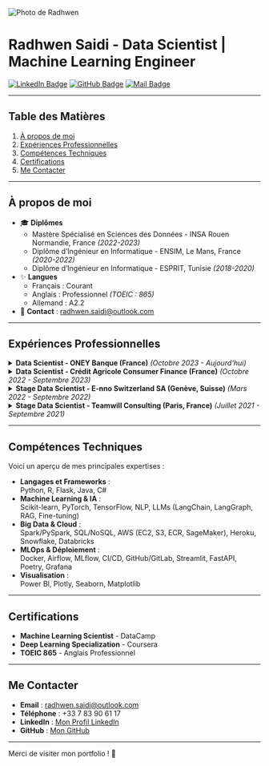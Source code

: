 ![Photo de Radhwen](radhwen.png)

# Radhwen Saidi - Data Scientist | Machine Learning Engineer

[![LinkedIn Badge](https://img.shields.io/badge/-LinkedIn-blue?logo=linkedin&logoColor=white)](https://www.linkedin.com/in/radhwen-saidi/)
[![GitHub Badge](https://img.shields.io/badge/-GitHub-gray?logo=github&logoColor=white)](https://github.com/radhwen-saidi/)
[![Mail Badge](https://img.shields.io/badge/-Email-c14438?logo=Gmail&logoColor=white)](mailto:radhwen.saidi@outlook.com)

---

## Table des Matières
1. [À propos de moi](#à-propos-de-moi)  
2. [Expériences Professionnelles](#expériences-professionnelles)  
3. [Compétences Techniques](#compétences-techniques)  
4. [Certifications](#certifications)  
5. [Me Contacter](#me-contacter)  

---

## À propos de moi

- 🎓 **Diplômes**  
  - Mastère Spécialisé en Sciences des Données - INSA Rouen Normandie, France *(2022-2023)*  
  - Diplôme d’Ingénieur en Informatique - ENSIM, Le Mans, France *(2020-2022)*  
  - Diplôme d’Ingénieur en Informatique - ESPRIT, Tunisie *(2018-2020)*
- ✨ **Langues**  
  - Français : Courant  
  - Anglais : Professionnel *(TOEIC : 865)*  
  - Allemand : A2.2  
- 📧 **Contact** : [radhwen.saidi@outlook.com](mailto:radhwen.saidi@outlook.com)

---

## Expériences Professionnelles

<details>
<summary><strong>Data Scientist - ONEY Banque (France)</strong> <em>(Octobre 2023 - Aujourd'hui)</em></summary>
<br />

- **Modélisation IA stratégique** : Solutions ML pour la détection de fraude, le scoring crédit, la segmentation client.  
- **Applications analytiques** : Automatisation des analyses, monitoring des modèles, alertes et plans d’action.  
- **Amélioration continue** : Optimisation des modèles pour plus de robustesse et de performance.  
- **Tech Stack** : `Python`, `R`, `SQL`, `Databricks`, `MLflow`, `PySpark`, `Snowflake`.

</details>

<details>
<summary><strong>Data Scientist - Crédit Agricole Consumer Finance (France)</strong> <em>(Octobre 2022 - Septembre 2023)</em></summary>
<br />

- **Projet NLP** :  
  - Classification de transactions bancaires avec fine-tuning de modèles **BERT**.  
  - Prétraitements avancés de texte avec **Regex**.  
- **Projet Open Banking** :  
  - Modèle de scoring crédit avec **XGBoost**, traçabilité via **MLflow**, interprétabilité via **SHAP**.  
- **Tech Stack** : `Python`, `Transformers`, `TensorFlow`, `MLflow`, `SQL`.

</details>

<details>
<summary><strong>Stage Data Scientist - E-nno Switzerland SA (Genève, Suisse)</strong> <em>(Mars 2022 - Septembre 2022)</em></summary>
<br />

- Détection d’anomalies énergétiques avec ingestion cloud sur **AWS**.  
- Déploiement scalable avec **Docker**, **GitLab CI/CD**, et orchestration **Kubernetes**.  
- Monitoring via **Grafana** et gestion des workflows avec **Airflow**.  
- **Tech Stack** : `Docker`, `AWS`, `PostgreSQL`, `Grafana`, `CI/CD`.

</details>

<details>
<summary><strong>Stage Data Scientist - Teamwill Consulting (Paris, France)</strong> <em>(Juillet 2021 - Septembre 2021)</em></summary>
<br />

- Plateforme IA pour prédire le succès de projets de crowdfunding avec analyse sentimentale.  
- Développement d’un chatbot conversationnel basé sur **Keras**.  
- Déploiement cloud sur **AWS** avec **Flask**.  
- **Tech Stack** : `Python`, `Flask`, `AWS`, `NLP`.

</details>

---

## Compétences Techniques

Voici un aperçu de mes principales expertises :  

- **Langages et Frameworks** :  
  Python, R, Flask, Java, C#  
- **Machine Learning & IA** :  
  Scikit-learn, PyTorch, TensorFlow, NLP, LLMs (LangChain, LangGraph, RAG, Fine-tuning)  
- **Big Data & Cloud** :  
  Spark/PySpark, SQL/NoSQL, AWS (EC2, S3, ECR, SageMaker), Heroku, Snowflake, Databricks  
- **MLOps & Déploiement** :  
  Docker, Airflow, MLflow, CI/CD, GitHub/GitLab, Streamlit, FastAPI, Poetry, Grafana  
- **Visualisation** :  
  Power BI, Plotly, Seaborn, Matplotlib  

---

## Certifications
- **Machine Learning Scientist** - DataCamp  
- **Deep Learning Specialization** - Coursera  
- **TOEIC 865** - Anglais Professionnel  

---

## Me Contacter

- **Email** : [radhwen.saidi@outlook.com](mailto:radhwen.saidi@outlook.com)  
- **Téléphone** : +33 7 83 90 61 17  
- **LinkedIn** : [Mon Profil LinkedIn](https://www.linkedin.com/in/radhwen-saidi/)  
- **GitHub** : [Mon GitHub](https://github.com/radhwen-saidi)  

---

Merci de visiter mon portfolio ! 🚀
